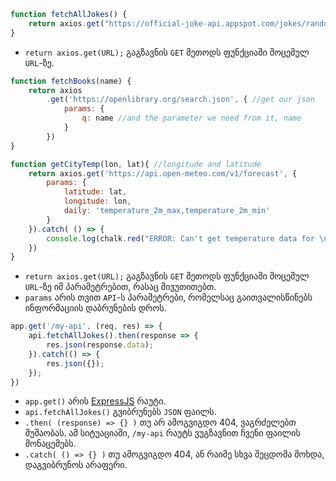 ```javascript
function fetchAllJokes() {
    return axios.get("https://official-joke-api.appspot.com/jokes/random");
}
```
- `return axios.get(URL);` გაგზავნის `GET` მეთოდს ფუნქციაში მოცემულ `URL`-ზე.
```javascript
function fetchBooks(name) {
    return axios
        .get('https://openlibrary.org/search.json', { //get our json
            params: {
                q: name //and the parameter we need from it, name
            }
        })
}
```
```javascript
function getCityTemp(lon, lat){ //longitude and latitude
    return axios.get('https://api.open-meteo.com/v1/forecast', {
        params: {
            latitude: lat,
            longitude: lon,
            daily: 'temperature_2m_max,temperature_2m_min'
        }
    }).catch( () => {
        console.log(chalk.red("ERROR: Can't get temperature data for \nlon - " + lon + "\nlat - " + lat))
    })
}
```
- `return axios.get(URL);` გაგზავნის `GET` მეთოდს ფუნქციაში მოცემულ `URL`-ზე იმ პარამეტრებით, რასაც მივუთითებთ.
- `params` არის თვით `API`-ს პარამეტრები, რომელსაც გაითვალისწინებს ინფორმაციის დაბრუნების დროს.
```javascript
app.get('/my-api', (req, res) => {
    api.fetchAllJokes().then(response => {
        res.json(response.data);
    }).catch(() => {
        res.json({});
    });
})
```
- `app.get()` არის [ExpressJS](ExpressJS.md) რაუტი.
- `api.fetchAllJokes()` გვიბრუნებს `JSON` ფაილს.
- `.then( (response) => {} )` თუ არ ამოგვიგდო 404, ვაგრძელებთ მუშაობას. ამ სიტუაციაში, `/my-api` რაუტს ვუგზავნით ჩვენი ფაილის მონაცემებს.
- `.catch( () => {} )` თუ ამოგვიგდო 404, ან რაიმე სხვა შეცდომა მოხდა, დაგვიბრუნოს არაფერი.
